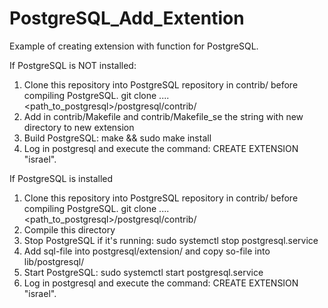 # PostgreSQL_Add_Extention

Example of creating extension with function for PostgreSQL.

If PostgreSQL is NOT installed:
1. Clone this repository into PostgreSQL repository in contrib/ before compiling PostgreSQL.
  git clone .... <path_to_postgresql>/postgresql/contrib/
2. Add in contrib/Makefile and contrib/Makefile_se the string with new directory to new extension
3. Build PostgreSQL: make && sudo make install
4. Log in postgresql and execute the command: CREATE EXTENSION "israel".

If PostgreSQL is installed
1. Clone this repository into PostgreSQL repository in contrib/ before compiling PostgreSQL.
  git clone .... <path_to_postgresql>/postgresql/contrib/
2. Compile this directory
3. Stop PostgreSQL if it's running: sudo systemctl stop postgresql.service
4. Add sql-file into postgresql/extension/ and copy so-file into lib/postgresql/
5. Start PostgreSQL: sudo systemctl start postgresql.service
6. Log in postgresql and execute the command: CREATE EXTENSION "israel".
